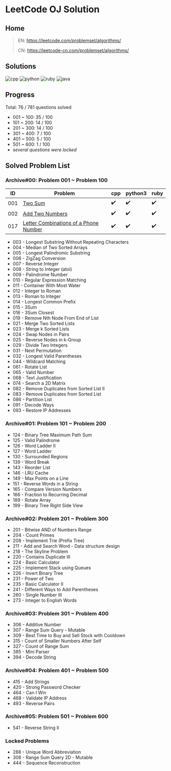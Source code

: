 # LeetCode OJ Solution

## Home

> EN: <https://leetcode.com/problemset/algorithms/>
>
> CN: <https://leetcode-cn.com/problemset/algorithms/>

## Solutions

![cpp](https://img.shields.io/badge/cpp-76-f34b7d.svg)
![python](https://img.shields.io/badge/python-20-3572A5.svg)
![ruby](https://img.shields.io/badge/ruby-23-701516.svg)
![java](https://img.shields.io/badge/java-3-b07219.svg)

## Progress

Total: 76 / 781 questions solved

* 001 ~ 100: 35 / 100
* 101 ~ 200: 14 / 100
* 201 ~ 300: 14 / 100
* 301 ~ 400: 7 / 100
* 401 ~ 500: 5 / 100
* 501 ~ 600: 1 / 100
* *several questions were locked*

## Solved Problem List

### Archive#00: Problem 001 ~ Problem 100

| ID  | Problem                                      | cpp                | python3            | ruby               |
| --- | -------------------------------------------- | ------------------ | ------------------ | ------------------ |
| 001 | [Two Sum][001]                               | :heavy_check_mark: | :heavy_check_mark: | :heavy_check_mark: |
| 002 | [Add Two Numbers][002]                       | :heavy_check_mark: | :heavy_check_mark: | :heavy_check_mark: |
| 017 | [Letter Combinations of a Phone Number][017] | :heavy_check_mark: | :heavy_check_mark: | :heavy_check_mark: |

* 003 - Longest Substring Without Repeating Characters
* 004 - Median of Two Sorted Arrays
* 005 - Longest Palindromic Substring
* 006 - ZigZag Conversion
* 007 - Reverse Integer
* 008 - String to Integer (atoi)
* 009 - Palindrome Number
* 010 - Regular Expression Matching
* 011 - Container With Most Water
* 012 - Integer to Roman
* 013 - Roman to Integer
* 014 - Longest Common Prefix
* 015 - 3Sum
* 016 - 3Sum Closest
* 019 - Remove Nth Node From End of List
* 021 - Merge Two Sorted Lists
* 023 - Merge k Sorted Lists
* 024 - Swap Nodes in Pairs
* 025 - Reverse Nodes in k-Group
* 029 - Divide Two Integers
* 031 - Next Permutation
* 032 - Longest Valid Parentheses
* 044 - Wildcard Matching
* 061 - Rotate List
* 065 - Valid Number
* 068 - Text Justification
* 074 - Search a 2D Matrix
* 082 - Remove Duplicates from Sorted List II
* 083 - Remove Duplicates from Sorted List
* 086 - Partition List
* 091 - Decode Ways
* 093 - Restore IP Addresses

### Archive#01: Problem 101 ~ Problem 200

* 124 - Binary Tree Maximum Path Sum
* 125 - Valid Palindrome
* 126 - Word Ladder II
* 127 - Word Ladder
* 130 - Surrounded Regions
* 139 - Word Break
* 143 - Reorder List
* 146 - LRU Cache
* 149 - Max Points on a Line
* 151 - Reverse Words in a String
* 165 - Compare Version Numbers
* 166 - Fraction to Recurring Decimal
* 189 - Rotate Array
* 199 - Binary Tree Right Side View

### Archive#02: Problem 201 ~ Problem 300

* 201 - Bitwise AND of Numbers Range
* 204 - Count Primes
* 208 - Implement Trie (Prefix Tree)
* 211 - Add and Search Word - Data structure design
* 218 - The Skyline Problem
* 220 - Contains Duplicate III
* 224 - Basic Calculator
* 225 - Implement Stack using Queues
* 226 - Invert Binary Tree
* 231 - Power of Two
* 235 - Basic Calculator II
* 241 - Different Ways to Add Parentheses
* 260 - Single Number III
* 273 - Integer to English Words

### Archive#03: Problem 301 ~ Problem 400

* 306 - Additive Number
* 307 - Range Sum Query - Mutable
* 309 - Best Time to Buy and Sell Stock with Cooldown
* 315 - Count of Smaller Numbers After Self
* 327 - Count of Range Sum
* 385 - Mini Parser
* 394 - Decode String

### Archive#04: Problem 401 ~ Problem 500

* 415 - Add Strings
* 420 - Strong Password Checker
* 464 - Can I Win
* 468 - Validate IP Address
* 493 - Reverse Pairs

### Archive#05: Problem 501 ~ Problem 600

* 541 - Reverse String II

### Locked Problems

* 288 - Unique Word Abbreviation
* 308 - Range Sum Query 2D - Mutable
* 444 - Sequence Reconstruction

<!-- hrefs begin -->

[001]: /archcive%2300-001-100/001-Two%20Sum
[002]: /archcive%2300-001-100/002-Add%20Two%20Numbers
[017]: /archcive%2300-001-100/017-Letter%20Combinations%20of%20a%20Phone%20Number

<!-- hrefs end -->
